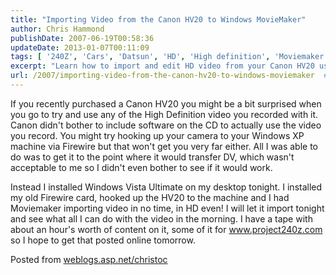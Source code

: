 ```yaml
---
title: "Importing Video from the Canon HV20 to Windows MovieMaker"
author: Chris Hammond
publishDate: 2007-06-19T00:58:36
updateDate: 2013-01-07T00:11:09
tags: [ '240Z', 'Cars', 'Datsun', 'HD', 'High definition', 'Moviemaker', 'Project 240Z', 'Project240z', 'Project240Zcom', 'Vista' ]
excerpt: "Learn how to import and edit HD video from your Canon HV20 using Windows Vista Ultimate and Moviemaker. Get your content online in no time!"
url: /2007/importing-video-from-the-canon-hv20-to-windows-moviemaker  # Use the generated URL with year
---
```

<p>If you recently purchased a Canon HV20 you might be a bit surprised when you go to try and use any of the High Definition video you recorded with it. Canon didn't bother to include software on the CD to actually use the video you record. You might try hooking up your camera to your Windows XP machine via Firewire but that won't get you very far either. All I was able to do was to get it to the point where it would transfer DV, which wasn't acceptable to me so I didn't even bother to see if it would work.</p> <p>Instead I installed Windows Vista Ultimate on my desktop tonight. I installed my old Firewire card, hooked up the HV20 to the machine and I had Moviemaker importing video in no time, in HD even! I will let it import tonight and see what all I can do with the video in the morning. I have a tape with about an hour's worth of content on it, some of it for <a href="https://www.project240z.com">www.project240z.com</a> so I hope to get that posted online tomorrow. </p> Posted from <A href="https://weblogs.asp.net/christoc/">weblogs.asp.net/christoc</a>

